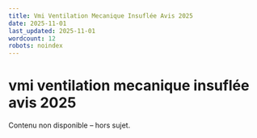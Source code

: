 ```yaml
---
title: Vmi Ventilation Mecanique Insuflée Avis 2025
date: 2025-11-01
last_updated: 2025-11-01
wordcount: 12
robots: noindex
---
```


# vmi ventilation mecanique insuflée avis 2025

Contenu non disponible – hors sujet.